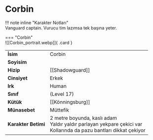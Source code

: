 # Corbin   
  
<div class="grid" markdown>  
  
!!! note inline "Karakter Notları"  
	Vanguard captain. Vurucu tim lazımsa tek başına yeter.  
  
<div class="grid" markdown>  
  
=== "Corbin"  
	![[Corbin_portrait.webp]]{ .card }  
  
  
  
<table><tr><td><b>İsim</b></td><td>Corbin</td></tr>  
<tr><td><b>Soyisim</b></td><td></td></tr>  
<tr><td><b>Hizip</b></td><td>[[Shadowguard]]</td></tr>  
<tr><td><b>Cinsiyet</b></td><td>Erkek</td></tr>  
<tr><td><b>Irk</b></td><td>Human</td></tr>  
<tr><td><b>Sınıf</b></td><td>(Level 17)</td></tr>  
<tr><td><b>Kütük</b></td><td>[[Könningsburg]]</td></tr>  
<tr><td><b>Münasebet</b></td><td>Müttefik</td></tr>  
<tr><td><b>Karakter Betimi</b></td><td>2 metre boyunda, kaslı adam<br>Yaldır yaldır parlayan yekpare çekici var<br>Kollarında da pazu bantları dikkat çekiyor</td></tr>  
</table></div></div>